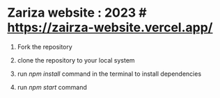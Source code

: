   # Zariza website : 2023 #  https://zairza-website.vercel.app/


1. Fork the repository 

2. clone the repository to your local system

3. run *npm install* command in the terminal to install dependencies

4. run *npm start* command 



